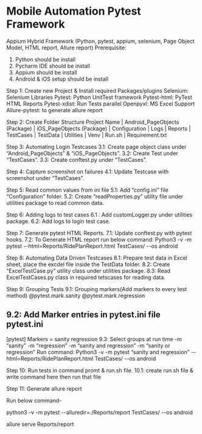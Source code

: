# Mobile Automation Pytest Framework
Appium Hybrid Framework
(Python, pytest, appium, selenium, Page Object Model, HTML report, Allure report)
Prerequisite: 
1. Python should be install
2. Pycharm IDE should be install
3. Appium should be install
4. Android & iOS setup should be install

Step 1: Create new Project & Install required Packages/plugins
Selenium: Selenium Libraries
Pytest: Python UnitTest framework
Pytest-html: PyTest HTML Reports
Pytest-xdist: Run Tests parallel
Openpyxl: MS Excel Support
Allure-pytest: to generate allure report

Step 2: Create Folder Structure
Project Name 
| 
Android_PageObjects (Package)
|
iOS_PageObjects (Package)
|
Configuration
|
Logs
|
Reports
|
TestCases
|
TestData
|
Utilities
|
Venv
    |
    Run.sh
    |
    Requirement.txt


Step 3: Automating Login Testcases
3.1: Create page object class under “Android_PageObjects” & “iOS_PageObjects”.
3.2: Create Test under “TestCases”.
3.3: Create conftest.py under “TestCases”.

Step 4: Capture screenshot on failures
4.1: Update Testcase with screenshot under “TestCases”.

Step 5: Read common values from ini file
5.1: Add “config.ini” file “Configuration” folder.
5.2: Create “readProperties.py” utility file under utilities package to read common data. 

Step 6: Adding logs to test cases
6.1 : Add customLogger.py under utilities package.
6.2: Add logs to login test case.

Step 7: Generate pytest HTML Reports.
7.1: Update conftest.py with pytest hooks.
7.2: To Generate HTML report run below command:
Python3 -v -m pytest --html=Reports/RidePlanReport.html TestCases/ --os android

Step 8: Automating Data Driven Testcases
   8.1: Prepare test data in Excel sheet, place the excdel file inside the TestData folder.
   8.2: Create “ExcelTestCase.py” utility class under utilities package.
   8.3: Read ExcelTestCases.py class in required tetscases for reading data.

Step 9: Grouping Tests
   9.1: Grouping markers(Add markers to every test method)
@pytest.mark.sanity
@pytest.mark.regression

9.2: Add Marker entries in pytest.ini file
pytest.ini
------
[pytest]
Markers = 
   sanity
regression
    9.3: Select groups at run time
        -m “sanity”
        -m “regression”
        -m “sanity and regression”
        -m “sanity or regression”
Run command:
Python3 -v -m pytest “sanity and regression” --html=Reports/RidePlanReport.html TestCases/ --os android

    
Step 10: Run tests in command promt & run.sh file.
     10.1: create run.sh file & write command here then run that file

Step 11: Generate allure report
    
Run below command-

python3 -v -m pytest --alluredir=./Reports/report TestCases/ --os android

allure serve Reports/report

 
